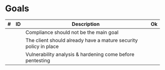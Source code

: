# Goals

| # | ID | Description | Ok |
| -- | -------- | ---------------------- | - |
| | | Compliance should not be the main goal | |
| | | The client should already have a mature security policy in place | |
| | | Vulnerability analysis & hardening come before pentesting | |
